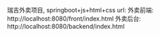 瑞吉外卖项目, springboot+js+html+css
url: 
外卖前端: http://localhost:8080/front/index.html
外卖后台: http://localhost:8080/backend/index.html